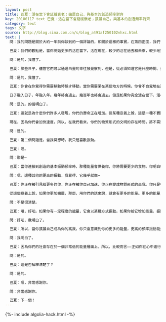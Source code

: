 ```yaml
---
layout: post
title: 巴夏：活在當下會延緩衰老；擴展自己，與基本的創造頻率對齊
key: 20180117_text_巴夏：活在當下會延緩衰老；擴展自己，與基本的創造頻率對齊
category: text
tags: 文字
source: http://blog.sina.com.cn/s/blog_a491af250102vhxc.html
text: |
  問：我的問題是關於大約一年前你談到的一個評論的，即關於這樣的事實，在第四密度，我們會以不同的方式體驗時間。從這個意義上說，以我們現在所理解的時間，我們會在這個地球上呆更長的時期。請問你對此有何評論？

  巴夏：我們的觀點是，當你開始更多的活在當下，活在現在，較少的活在過去和未來，較少地擔心未來，也就是你越多的活在現在，你體驗時間也越少。用你們的說法，你將會失去時間的軌跡。你懂了嗎？

  問：是的，我懂了。

  巴夏：那些日子，儘管它們可以通過白晝的來往被覺察到，但是，從必須知道它是什麼時間、是什麼日子的意義上來說，它們對你未必具有同樣的含義。你懂了嗎？

  問：是的，我懂了。

  巴夏：你會在你覺得你需要移動時候才移動。當你需要呆在某個地方的時候，你會不自覺地在那個時候正好呆在那個地方，無論你是否知道你在什麼時間到達那裡。

  日子融入日子，年融入年。幾年將會過去，幾百年也將會過去。但是如果你完全活在當下，活在永恆的現在，那麼對你來說，它看起來仍然像是經歷了一天。你明白嗎？

  問：是的。的確明白了。

  巴夏：這就是為什麼你們許多人發現，你們的壽命正在增加。從某種意義上說，這是一種不實際的錯誤說法。並不是你的壽命真的變長了，而是你創造了更少的時間，你只是進入你基本的當下持續存在（primal now continuous existence），並減慢了衰老。因為與你的感覺相比，衰老變慢了，原因是你不在計算時間了。

  現在，因為你們會加快速度，所以，在我們看來，你們的物質形式的文明的存在時間，將不需要超過2到3千年，你們很快將會進入其他領域，其他維度。你明白嗎？

  問：是的。

  巴夏：第二個問題是，當我冥想時，我只是喜歡振動。

  巴夏：嗯。

  問：那是⋯

  巴夏：當你連接到創造的基本振動頻率時，那種能量會供養你，你將需要更少的食物。你明白嗎？

  問：嗯。這種其他的更高的振動，我覺得，它幾乎就像⋯

  巴夏：你正在被引見給更多的你，你正在被你自己加速，你正在變成物質形式的高我。你只是在適應一個新的層面，一個新的頻率。就是這樣的。你更加擴展了。

  從這個意義上說，如果你更加擴展，那麼，用你們的話來說，就會有更多的能量。更多的能量，更高的頻率。你明白嗎？

  問：不是很清楚。

  巴夏：哦，好吧。如果你有一定程度的能量，它會以某種方式振動。如果你給它增加能量，振動頻率會變得更高。你明白嗎？

  問：好吧，我明白了。

  巴夏：所以，當你擴展自己成為你的高我，你只會意識到你的更多的能量，更高的頻率振動能量。你在與基本的頻率振動能量對齊，你在與基本的創造頻率對齊。你在與那個能量對齊、協調和同步。

  問：我明白了。

  巴夏：因為你們的社會存在於一個非常低的能量層面上。所以，比較而言——正如你在心中進行比較 - 你現在正在走向更高的振動層面，你在加快你的頻率。你懂了嗎？

  問：是的。

  巴夏：這是否解釋清楚了？

  問：是的。

  巴夏：嗯，非常感謝你。

  問：非常感謝你。

  巴夏：下一個！
---
```


{%- include algolia-hack.html -%}
